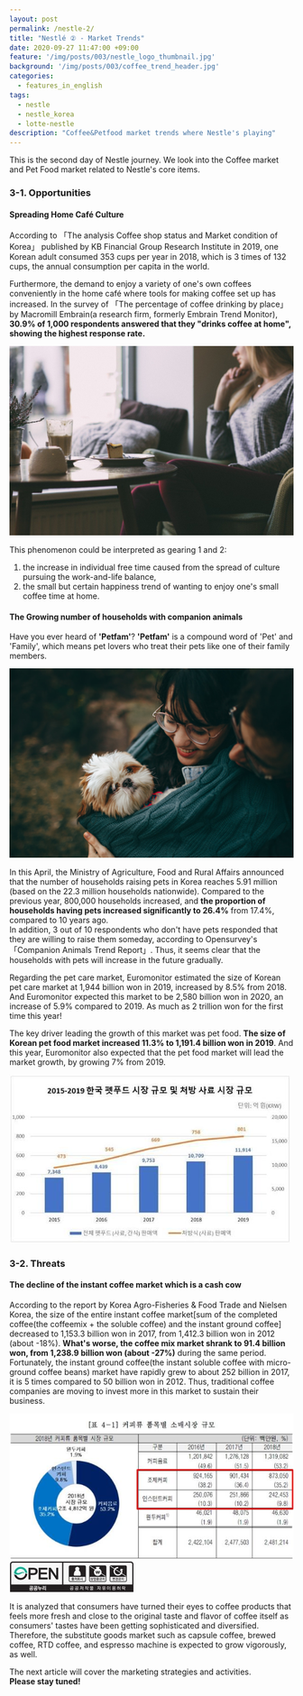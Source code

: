 ```yaml
---
layout: post
permalink: /nestle-2/
title: "Nestlé ② - Market Trends"
date: 2020-09-27 11:47:00 +09:00
feature: '/img/posts/003/nestle_logo_thumbnail.jpg'
background: '/img/posts/003/coffee_trend_header.jpg'
categories:
  - features_in_english
tags:
  - nestle
  - nestle_korea
  - lotte-nestle
description: "Coffee&Petfood market trends where Nestle's playing"
---
```


This is the second day of Nestle journey. We look into the Coffee market and Pet Food market related to Nestle's core items.

### 3-1. Opportunities

#### Spreading Home Café Culture
According to 「The analysis Coffee shop status and Market condition of Korea」 published by KB Financial Group Research Institute in 2019, one Korean adult consumed 353 cups per year in 2018, which is 3 times of 132 cups, the annual consumption per capita in the world.<br>

Furthermore, the demand to enjoy a variety of one's own coffees conveniently in the home café where tools for making coffee set up has increased. In the survey of 「The percentage of coffee drinking by place」 by Macromill Embrain(a research firm, formerly Embrain Trend Monitor), <strong>30.9% of 1,000 respondents answered that they "drinks coffee at home", showing the highest response rate.</strong><br>

![Home_cafe](/img/posts/003/home_cafe.jpg)

This phenomenon could be interpreted as gearing 1 and 2:<br>
1. the increase in individual free time caused from the spread of culture pursuing the work-and-life balance,
2. the small but certain happiness trend of wanting to enjoy one's small coffee time at home.

#### The Growing number of households with companion animals
Have you ever heard of <b>'Petfam'</b>? <b>'Petfam'</b> is a compound word of 'Pet' and 'Family', which means pet lovers who treat their pets like one of their family members.<br>

![Pet_family](/img/posts/003/petfam.jpg)

In this April, the Ministry of Agriculture, Food and Rural Affairs announced that the number of households raising pets in Korea reaches 5.91 million (based on the 22.3 million households nationwide). Compared to the previous year, 800,000 households increased, and <strong>the proportion of households having pets increased significantly to 26.4%</strong> from 17.4%, compared to 10 years ago.<br>
In addition, 3 out of 10 respondents who don't have pets responded that they are willing to raise them someday, according to Opensurvey's 「Companion Animals Trend Report」. Thus, it seems clear that the households with pets will increase in the future gradually.<br>

Regarding the pet care market, Euromonitor estimated the size of Korean pet care market at 1,944 billion won in 2019, increased by 8.5% from 2018. And Euromonitor expected this market to be 2,580 billion won in 2020, an increase of 5.9% compared to 2019. As much as 2 trillion won for the first time this year!<br>

The key driver leading the growth of this market was pet food. <strong>The size of Korean pet food market increased 11.3% to 1,191.4 billion won in 2019</strong>. And this year, Euromonitor also expected that the pet food market will lead the market growth, by growing 7% from 2019.<br>

![Korea_Petfood_Market](/img/posts/003/petfood_market_size.jpg)

### 3-2. Threats

#### The decline of the instant coffee market which is a cash cow

According to the report by Korea Agro-Fisheries & Food Trade and Nielsen Korea, the size of the entire instant coffee market[sum of the completed coffee(the coffeemix + the soluble coffee) and the instant ground coffee] decreased to 1,153.3 billion won in 2017, from 1,412.3 billion won in 2012 (about -18%). <strong>What's worse, the coffee mix market shrank to 91.4 billion won, from 1,238.9 billion won (about -27%)</strong> during the same period.<br>
Fortunately, the instant ground coffee(the instant soluble coffee with micro-ground coffee beans) market have rapidly grew to about 252 billion in 2017, it is 5 times compared to 50 billion won in 2012. Thus, traditional coffee companies are moving to invest more in this market to sustain their business.<br>

![Retail_Coffee_Market_Size](/img/posts/003/retailcoffee_POS.jpg)
![FIS_CCL_Mark](/img/posts/003/CCL_mark.jpg)

It is analyzed that consumers have turned their eyes to coffee products that feels more fresh and close to the original taste and flavor of coffee itself as consumers' tastes have been getting sophisticated and diversified. Therefore, the substitute goods market such as capsule coffee, brewed coffee, RTD coffee, and espresso machine is expected to grow vigorously, as well.

The next article will cover the marketing strategies and activities.<br>
<strong>Please stay tuned!</strong>
